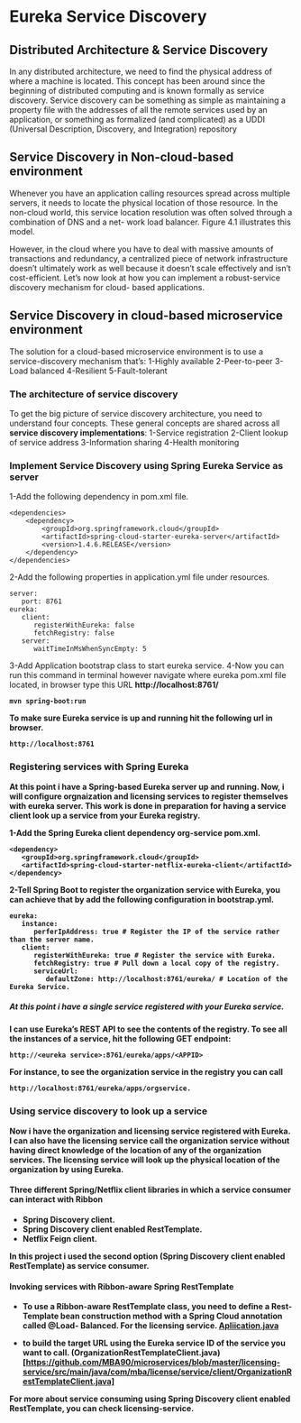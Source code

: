 # Eureka Service Discovery

## Distributed Architecture & Service Discovery
In any distributed architecture, we need to find the physical address of where a machine is located. This concept has been around since the beginning of distributed computing and is known formally as service discovery. Service discovery can be something as simple as maintaining a property file with the addresses of all the remote services used by an application, or something as formalized (and complicated) as a UDDI (Universal Description, Discovery, and Integration) repository

## Service Discovery in Non-cloud-based environment
Whenever you have an application calling resources spread across multiple servers, it needs to locate the physical location of those resource. In the non-cloud world, this service location resolution was often solved through a combination of DNS and a net- work load balancer. Figure 4.1 illustrates this model.

However, in the cloud where you have to deal with massive amounts of transactions and redundancy, a centralized piece of network infrastructure doesn’t ultimately work as well because it doesn’t scale effectively and isn’t cost-efficient. Let’s now look at how you can implement a robust-service discovery mechanism for cloud- based applications.

## Service Discovery in cloud-based microservice environment
The solution for a cloud-based microservice environment is to use a service-discovery mechanism that’s:
1-Highly available
2-Peer-to-peer
3-Load balanced
4-Resilient
5-Fault-tolerant

### The architecture of service discovery
To get the big picture of service discovery architecture, you need to understand four concepts. 
These general concepts are shared across all <b>service discovery implementations</b>:
1-Service registration
2-Client lookup of service address
3-Information sharing
4-Health monitoring

### Implement Service Discovery using Spring Eureka Service as server
1-Add the following dependency in pom.xml file.

```
<dependencies>
	<dependency>
		<groupId>org.springframework.cloud</groupId>
		<artifactId>spring-cloud-starter-eureka-server</artifactId>
		<version>1.4.6.RELEASE</version>
	</dependency>
</dependencies>
```
2-Add the following properties in application.yml file under resources.

```
server:
   port: 8761 
eureka:
   client:
      registerWithEureka: false 
      fetchRegistry: false 
   server: 
      waitTimeInMsWhenSyncEmpty: 5
```
3-Add Application bootstrap class to start eureka service.
4-Now you can run this command in terminal however navigate where eureka pom.xml file located, in browser type this URL <b>http://localhost:8761/<b/>

```
mvn spring-boot:run
```

To make sure Eureka service is up and running hit the following url in browser. 

```
http://localhost:8761
```

### Registering services with Spring Eureka

At this point i have a Spring-based Eureka server up and running.
Now, i will configure orgnaization and licensing services to register themselves with eureka server.
This work is done in preparation for having a service client look up a service from your Eureka registry.

1-Add the Spring Eureka client dependency org-service pom.xml.

 ```
<dependency>
	<groupId>org.springframework.cloud</groupId>
	<artifactId>spring-cloud-starter-netflix-eureka-client</artifactId>
</dependency>
```

2-Tell Spring Boot to register the organization service with Eureka, you can achieve that by add the following configuration in bootstrap.yml. 

```
eureka:
   instance:
      perferIpAddress: true # Register the IP of the service rather than the server name.
   client:
      registerWithEureka: true # Register the service with Eureka.
      fetchRegistry: true # Pull down a local copy of the registry.
      serviceUrl:
         defaultZone: http://localhost:8761/eureka/ # Location of the Eureka Service.
```

##### At this point i have a single service registered with your Eureka service.

I can use Eureka’s REST API to see the contents of the registry. To see all the instances of a service, hit the following GET endpoint:

```
http://<eureka service>:8761/eureka/apps/<APPID>
```

For instance, to see the organization service in the registry you can call 

```
http://localhost:8761/eureka/apps/orgservice.
```

### Using service discovery to look up a service
Now i have the organization and licensing service registered with Eureka. I can also have the licensing service call the organization service without having direct knowledge of the location of any of the organization services. The licensing service will look up the physical location of the organization by using Eureka.

#### Three different Spring/Netflix client libraries in which a service consumer can interact with Ribbon
* Spring Discovery client.
* Spring Discovery client enabled RestTemplate.
* Netflix Feign client.

In this project i used the second option (<b>Spring Discovery client enabled RestTemplate</b>) as service consumer.

#### Invoking services with Ribbon-aware Spring RestTemplate
* To use a Ribbon-aware RestTemplate class, you need to define a Rest- Template bean construction method with a Spring Cloud annotation called @Load- Balanced. For the licensing service. 
[Apliication.java](https://github.com/MBA90/microservices/blob/master/licensing-service/src/main/java/com/mba/license/Application.java)

* to build the target URL using the Eureka service ID of the service you want to call.
(OrganizationRestTemplateClient.java)[https://github.com/MBA90/microservices/blob/master/licensing-service/src/main/java/com/mba/license/service/client/OrganizationRestTemplateClient.java]

For more about service consuming using Spring Discovery client enabled RestTemplate, you can check licensing-service.


